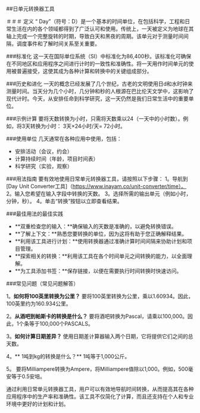 ##日单元转换器工具

＃＃＃ 定义
“ Day”（符号：D）是一个基本的时间单位，在包括科学，工程和日常生活在内的各个领域都得到了广泛认可和使用。传统上，一天被定义为地球在其轴上完成一个完整旋转的时期，导致白天和黑夜的周期。该单元对于测量时间间隔，调度事件和了解时间关系至关重要。

###标准化
这一天在国际单位系统（SI）中标准化为86,400秒。该标准化可确保在不同地区和应用程序之间进行计时的一致性和准确性。将一天用作时间单元的使用被普遍接受，这使其成为各种计算和转换中的关键组成部分。

###历史和进化
一天的概念已经发展了几个世纪，古老的文明使用日d和水时钟来测量时间。当天分为几个小时，几分钟和秒的人根源在巴比伦天文学中，这影响了现代计时。今天，从安排任命到科学研究，这一天仍然是我们日常生活中的重要单位。

###示例计算
要将天数转换为小时，只需将天数乘以24（一天中的小时数）。例如，将3天转换为小时：
3天×24小时/天= 72小时。

###使用单位
几天通常在各种应用中使用，包括：
- 安排活动（会议，约会）
- 计算持续时间（年龄，项目时间表）
- 科学研究（实验，观察）

###用法指南
要有效地使用日常单元转换器工具，请按照以下步骤：
1。导航到[Day Unit Converter工具]（https://www.inayam.co/unit-converter/time）。
2。输入您希望在输入字段中转换的天数。
3。选择所需的输出单元（例如小时，分钟，秒）。
4。单击“转换”按钮以立即查看结果。

###最佳用法的最佳实践
-  **双重检查您的输入：**确保输入的天数是准确的，以避免转换错误。
-  **了解上下文：**熟悉您要转换的单位，因为这将有助于您正确解释结果。
-  **利用该工具进行计划：**使用转换器通过准确计算时间间隔来协助计划和项目管理。
-  **探索相关的转换：**利用该工具在各个时间单元之间转换的能力，以全面理解。
-  **为工具添加书签：**保存链接，以便在需要执行时间转换时快速访问。

###常见问题（常见问题解答）

1。**如何将100英里转换为公里？**
要将100英里转换为公里，乘以1.60934。因此，100英里约为160.934公里。

2。**从酒吧到帕斯卡的转换是什么？**
要将酒吧转换为Pascal，请乘以100,000。因此，1个条等于100,000个PASCALS。

3。**如何计算日期差异？**
使用日期差计算器输入两个日期，它将提供它们之间的总天数。

4。** 1吨到kg的转换是什么？**
1吨等于1,000公斤。

5。
要将Milliampere转换为Ampere，将Milliampere值除以1,000。例如，500毫安等于0.5安培。

通过利用日常单元转换器工具，用户可以有效地导航时间转换，从而提高其在各种应用程序中的生产率和准确性。该工具不仅简化了计算，而且还支持在个人和专业环境中更好的计划和计划。